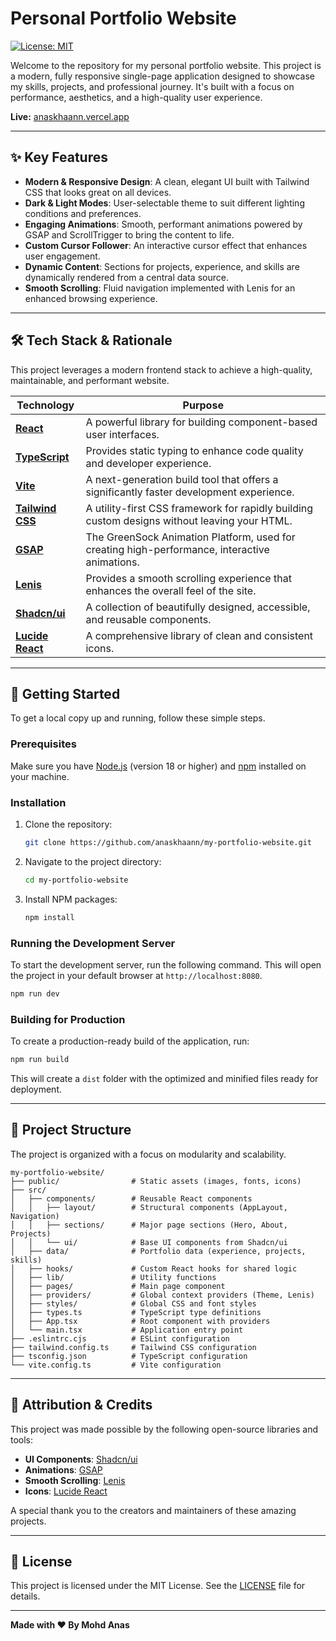 # Personal Portfolio Website

[![License: MIT](https://img.shields.io/badge/License-MIT-yellow.svg)](https://opensource.org/licenses/MIT)

Welcome to the repository for my personal portfolio website. This project is a modern, fully responsive single-page application designed to showcase my skills, projects, and professional journey. It's built with a focus on performance, aesthetics, and a high-quality user experience.

**Live:** [anaskhaann.vercel.app](https://anaskhaann.vercel.app/)

---

## ✨ Key Features

- **Modern & Responsive Design**: A clean, elegant UI built with Tailwind CSS that looks great on all devices.
- **Dark & Light Modes**: User-selectable theme to suit different lighting conditions and preferences.
- **Engaging Animations**: Smooth, performant animations powered by GSAP and ScrollTrigger to bring the content to life.
- **Custom Cursor Follower**: An interactive cursor effect that enhances user engagement.
- **Dynamic Content**: Sections for projects, experience, and skills are dynamically rendered from a central data source.
- **Smooth Scrolling**: Fluid navigation implemented with Lenis for an enhanced browsing experience.

---

## 🛠️ Tech Stack & Rationale

This project leverages a modern frontend stack to achieve a high-quality, maintainable, and performant website.

| Technology                                        | Purpose                                                                                       |
| ------------------------------------------------- | --------------------------------------------------------------------------------------------- |
| **[React](https://react.dev/)**                   | A powerful library for building component-based user interfaces.                              |
| **[TypeScript](https://www.typescriptlang.org/)** | Provides static typing to enhance code quality and developer experience.                      |
| **[Vite](https://vitejs.dev/)**                   | A next-generation build tool that offers a significantly faster development experience.       |
| **[Tailwind CSS](https://tailwindcss.com/)**      | A utility-first CSS framework for rapidly building custom designs without leaving your HTML.  |
| **[GSAP](https://gsap.com/)**                     | The GreenSock Animation Platform, used for creating high-performance, interactive animations. |
| **[Lenis](https://lenis.studio/)**                | Provides a smooth scrolling experience that enhances the overall feel of the site.            |
| **[Shadcn/ui](https://ui.shadcn.com/)**           | A collection of beautifully designed, accessible, and reusable components.                    |
| **[Lucide React](https://lucide.dev/)**           | A comprehensive library of clean and consistent icons.                                        |

---

## 🚀 Getting Started

To get a local copy up and running, follow these simple steps.

### Prerequisites

Make sure you have [Node.js](https://nodejs.org/en/) (version 18 or higher) and [npm](https://www.npmjs.com/) installed on your machine.

### Installation

1.  Clone the repository:
    ```sh
    git clone https://github.com/anaskhaann/my-portfolio-website.git
    ```
2.  Navigate to the project directory:
    ```sh
    cd my-portfolio-website
    ```
3.  Install NPM packages:
    ```sh
    npm install
    ```

### Running the Development Server

To start the development server, run the following command. This will open the project in your default browser at `http://localhost:8080`.

```sh
npm run dev
```

### Building for Production

To create a production-ready build of the application, run:

```sh
npm run build
```

This will create a `dist` folder with the optimized and minified files ready for deployment.

---

## 📂 Project Structure

The project is organized with a focus on modularity and scalability.

```
my-portfolio-website/
├── public/                # Static assets (images, fonts, icons)
├── src/
│   ├── components/        # Reusable React components
│   │   ├── layout/        # Structural components (AppLayout, Navigation)
│   │   ├── sections/      # Major page sections (Hero, About, Projects)
│   │   └── ui/            # Base UI components from Shadcn/ui
│   ├── data/              # Portfolio data (experience, projects, skills)
│   ├── hooks/             # Custom React hooks for shared logic
│   ├── lib/               # Utility functions
│   ├── pages/             # Main page component
│   ├── providers/         # Global context providers (Theme, Lenis)
│   ├── styles/            # Global CSS and font styles
│   ├── types.ts           # TypeScript type definitions
│   ├── App.tsx            # Root component with providers
│   └── main.tsx           # Application entry point
├── .eslintrc.cjs          # ESLint configuration
├── tailwind.config.ts     # Tailwind CSS configuration
├── tsconfig.json          # TypeScript configuration
└── vite.config.ts         # Vite configuration
```

---

## 🙏 Attribution & Credits

This project was made possible by the following open-source libraries and tools:

- **UI Components**: [Shadcn/ui](https://ui.shadcn.com/)
- **Animations**: [GSAP](https://gsap.com/)
- **Smooth Scrolling**: [Lenis](https://lenis.studio/)
- **Icons**: [Lucide React](https://lucide.dev/)

A special thank you to the creators and maintainers of these amazing projects.

---

## 📄 License

This project is licensed under the MIT License. See the [LICENSE](./LICENSE) file for details.

---

**Made with ❤️ By Mohd Anas**
